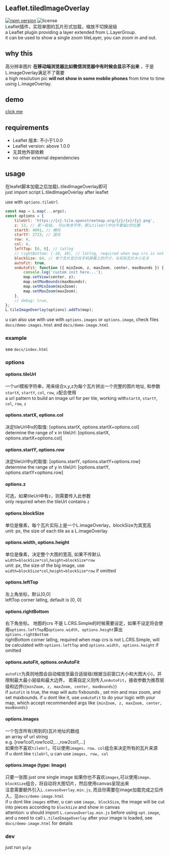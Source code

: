 ## Leaflet.tiledImageOverlay
[![npm version](https://badge.fury.io/js/leaflet.tiled-image-overlay.svg)](https://www.npmjs.com/package/leaflet.tiled-image-overlay)
![license](https://badgen.net/npm/license/leaflet.tiled-image-overlay)  
Leaflet插件，实现单图的瓦片形式加载，缩放不切换层级  
a Leaflet plugin providing a layer extended from L.LayerGroup.  
it can be used to show a single zoom tileLayer, you can zoom in and out.

## why this
高分辨率图片 __在移动端浏览器比如微信浏览器中有时候会显示不出来__ ，于是L.imageOverlay满足不了需要  
a high resolution pic __will not show in some moblie phones__ from time to time using L.imageOverlay.

## demo
[click me](https://asherwang.github.io/Leaflet.tiledImageOverlay)

## requirements
- Leaflet 版本: 不小于1.0.0
- Leaflet version: above 1.0.0
- 无其他外部依赖
- no other external dependencies

## usage
在leafet脚本加载之后加载L.tiledImageOverlay即可  
just import script L.tiledImageOverlay after leaflet  

use with `options.tileUrl`
``` javascript
const map = L.map(...args);
const options = {
    tileUrl: 'https://{s}.tile.openstreetmap.org/{z}/{x}/{y}.png',
    z: 13, // 某一层级， 可以考虑不传，那么tileUrl中也不要留z的位置
    startX: 4091, // 横向
    startY: 2723, // 竖向
    row: 4,
    col: 4,
    leftTop: [0, 0], // latlng
    // rightBottom: [-10, 10], // latlng, required when map crs is not L.CRS.Simple
    blockSize: 64, // 单个瓦片显示在手机屏幕上的尺寸，与实际瓦片大小无关
    autoFit: true,
    onAutoFit: function ({ minZoom, z, maxZoom, center, maxBounds }) {
        console.log('custom init here...');
        map.setView(center, z);
        map.setMaxBounds(maxBounds);
        map.setMinZoom(minZoom);
        map.setMaxZoom(maxZoom);
    },
    // debug: true,
};
L.tileImageOverlay(options).addTo(map);
```

u can also use with use with `options.images` or `options.image`, check files `docs/demo-images.html` and `docs/demo-image.html`

### example
see `docs/index.html`

### options

#### options.tileUrl
一个url模板字符串，用来结合x,y,z为每个瓦片拼出一个完整的图片地址, 和参数`startX`, `startY`, `col`, `row`, `z`配合使用  
a url pattern to build an image url for per tile, working with`startX`, `startY`, `col`, `row`, `z`  

#### options.startX, options.col
决定tileUrl中x的取值: [options.startX, options.startX+options.col]  
determine the range of x in tileUrl: [options.startX, options.startX+options.col]  

#### options.startY, options.row
决定tileUrl中y的取值: [options.startY, options.startY+options.row]  
determine the range of y in tileUrl: [options.startY, options.startY+options.row]  

#### options.z
可选，如果tileUrl中有`z`，则需要传入此参数  
only required when the tileUrl contains `z`

#### options.blockSize
单位是像素，每个瓦片实际上是一个L.imageOverlay，blockSize为其宽高  
unit: px, the size of each tile as a L.imageOverlay

#### options.width, options.height
单位是像素，决定整个大图的宽高, 如果不传默认`width=blockSize*col`,`height=blockSize*row`  
unit: px, the size of the big image, use `width=blockSize*col`,`height=blockSize*row` if omitted

#### options.leftTop
左上角坐标，默认[0,0]  
leftTop corner latlng, default is [0, 0]

#### options.rightBottom
右下角坐标。 地图的crs 不是 L.CRS.Simple的时候需要设定，如果不设定将会使用`options.leftTop`和`options.width, options.height`算出`options.rightBottom`  
rightBottom corner latlng, required when map crs is not L.CRS.Simple, will be calculated with `options.leftTop` and `options.width, options.height` if omitted

#### options.autoFit, options.onAutoFit
`autoFit`为真则地图会自动缩放至最合适层级(根据当前窗口大小和大图大小)，并限制最大最小层级和最大边界， 若需自定义则传入`onAutoFit`，接收参数为推荐层级和边界(`{minZoom, z, maxZoom, center, maxBounds}`)  
if `autoFit` is true, the map will auto fixbounds , set min and max zoom,  and set maxbounds. if u dont like it, use `onAutoFit` to do your logic with your map, which accept recommended args like `{minZoom, z, maxZoom, center, maxBounds}`

#### options.images
一个包含所有(用到的)瓦片地址的数组  
an array of url string  
e.g. [row1col1,row1col2,...,row2col1,...]  
如果你不喜欢`tileUrl`，可以使用`images，row，col`组合来决定所有的瓦片来源  
if u dont like `tileUrl`, u can use `images, row, col`  

#### options.image (type: Image)
只要一张图
just one single image
如果你也不喜欢`images`,可以使用`image，blockSize`组合，将自动将大图切片，然后使用canvas呈现出来  
注意需要额外引入`L.canvasOverlay.min.js`, 而且你需要在image加载完成之后传入，见`docs/demo-image.html`   
if u dont like `images` either, u can use `image, blockSize`, the image will be cut into pieces according to `blockSize` and show in canvas  
attention: u should import `L.canvasOverlay.min.js` before using `opt.image`, and u need to call `L.tiledImageOverlay` after your image is loaded, see `docs/demo-image.html` for details

### dev
just run `gulp`